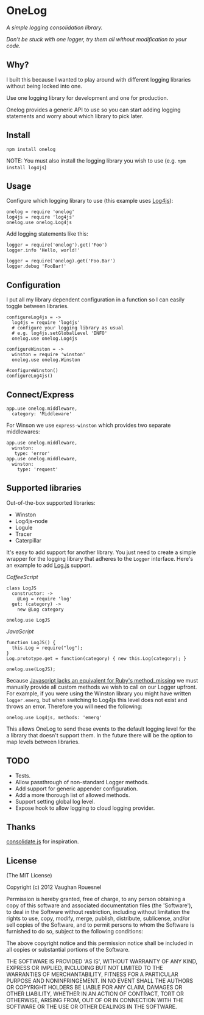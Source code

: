 # OneLog

*A simple logging consolidation library.*

*Don't be stuck with one logger, try them all without modification to your code.*

## Why?

I built this because I wanted to play around with different logging libraries without being locked into one.

Use one logging library for development and one for production.

Onelog provides a generic API to use so you can start adding logging statements and worry about which library to pick later.

## Install

    npm install onelog

NOTE: You must also install the logging library you wish to use (e.g. `npm install log4js`)
    
## Usage

Configure which logging library to use (this example uses [Log4js](https://github.com/nomiddlename/log4js-node)):

    onelog = require 'onelog'
    log4js = require 'log4js'
    onelog.use onelog.Log4js
    
Add logging statements like this:

    logger = require('onelog').get('Foo')
    logger.info 'Hello, world!'
    
    logger = require('onelog).get('Foo.Bar')
    logger.debug 'FooBar!'
    
## Configuration

I put all my library dependent configuration in a function so I can easily toggle between libraries.

    configureLog4js = ->
      log4js = require 'log4js'
      # configure your logging library as usual
      # e.g. log4js.setGlobalLevel 'INFO'
      onelog.use onelog.Log4js

    configureWinston = ->
      winston = require 'winston'
      onelog.use onelog.Winston
    
    #configureWinston()
    configureLog4js()

## Connect/Express

    app.use onelog.middleware,
      category: 'Middleware'
    
For Winson we use `express-winston` which provides two separate middlewares:

    app.use onelog.middleware,
      winston:
       type: 'error'
    app.use onelog.middleware,
      winston:
        type: 'request'
            
       
## Supported libraries

Out-of-the-box supported libraries:

* Winston
* Log4js-node
* Logule
* Tracer
* Caterpillar

It's easy to add support for another library. You just need to create a simple wrapper for the logging library that adheres to the `Logger` interface. Here's an example to add [Log.js](https://github.com/visionmedia/log.js/) support.

*CoffeeScript*

    class LogJS
      constructor: ->
        @Log = require 'log'
      get: (category) ->
        new @Log category
            
    onelog.use LogJS

*JavaScript*
            
    function LogJS() {
      this.Log = require("log");
    }
    Log.prototype.get = function(category) { new this.Log(category); }

    onelog.use(LogJS);

Because [Javascript lacks an equivalent for Ruby's method_missing](http://stackoverflow.com/questions/9779624/does-javascript-have-something-like-rubys-method-missing-feature) we must manually provide all custom methods we wish to call on our Logger upfront. For example, if you were using the Winston library you might have written `logger.emerg`, but when switching to Log4js this level does not exist and throws an error. Therefore you will need the following:

    onelog.use Log4js, methods: 'emerg'
    
This allows OneLog to send these events to the default logging level for the a library that doesn't support them. In the future there will be the option to map levels between libraries.

## TODO

* Tests.
* Allow passthrough of non-standard Logger methods.
* Add support for generic appender configuration.
* Add a more thorough list of allowed methods.
* Support setting global log level.
* Expose hook to allow logging to cloud logging provider.

## Thanks

[consolidate.js](https://github.com/visionmedia/consolidate.js) for inspiration.

## License

(The MIT License)

Copyright (c) 2012 Vaughan Rouesnel

Permission is hereby granted, free of charge, to any person obtaining a copy of this software and associated documentation files (the 'Software'), to deal in the Software without restriction, including without limitation the rights to use, copy, modify, merge, publish, distribute, sublicense, and/or sell copies of the Software, and to permit persons to whom the Software is furnished to do so, subject to the following conditions:

The above copyright notice and this permission notice shall be included in all copies or substantial portions of the Software.

THE SOFTWARE IS PROVIDED 'AS IS', WITHOUT WARRANTY OF ANY KIND, EXPRESS OR IMPLIED, INCLUDING BUT NOT LIMITED TO THE WARRANTIES OF MERCHANTABILITY, FITNESS FOR A PARTICULAR PURPOSE AND NONINFRINGEMENT. IN NO EVENT SHALL THE AUTHORS OR COPYRIGHT HOLDERS BE LIABLE FOR ANY CLAIM, DAMAGES OR OTHER LIABILITY, WHETHER IN AN ACTION OF CONTRACT, TORT OR OTHERWISE, ARISING FROM, OUT OF OR IN CONNECTION WITH THE SOFTWARE OR THE USE OR OTHER DEALINGS IN THE SOFTWARE.
